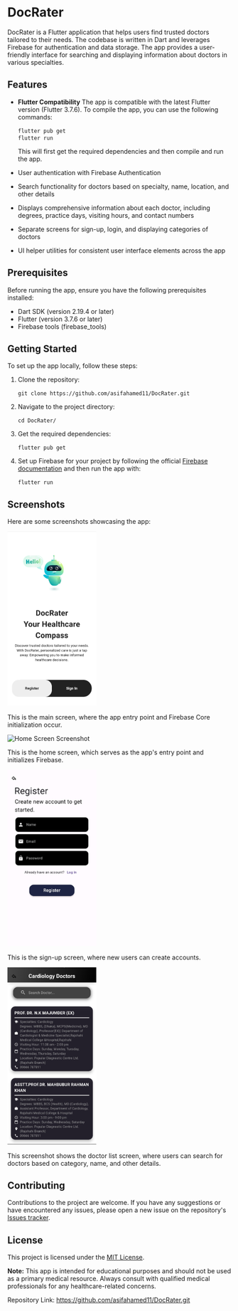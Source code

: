 # DocRater

DocRater is a Flutter application that helps users find trusted doctors tailored to their needs. The codebase is written in Dart and leverages Firebase for authentication and data storage. The app provides a user-friendly interface for searching and displaying information about doctors in various specialties.

## Features

- **Flutter Compatibility**
  The app is compatible with the latest Flutter version (Flutter 3.7.6). To compile the app, you can use the following commands:

  ```
  flutter pub get
  flutter run
  ```

  This will first get the required dependencies and then compile and run the app.

- User authentication with Firebase Authentication
- Search functionality for doctors based on specialty, name, location, and other details
- Displays comprehensive information about each doctor, including degrees, practice days, visiting hours, and contact numbers
- Separate screens for sign-up, login, and displaying categories of doctors
- UI helper utilities for consistent user interface elements across the app

## Prerequisites

Before running the app, ensure you have the following prerequisites installed:

- Dart SDK (version 2.19.4 or later)
- Flutter (version 3.7.6 or later)
- Firebase tools (firebase_tools)

## Getting Started

To set up the app locally, follow these steps:

1. Clone the repository:

   ```
   git clone https://github.com/asifahamed11/DocRater.git
   ```

2. Navigate to the project directory:

   ```
   cd DocRater/
   ```

3. Get the required dependencies:

   ```
   flutter pub get
   ```

4. Set up Firebase for your project by following the official [Firebase documentation](https://firebase.google.com/docs/flutter/setup) and then run the app with:

   ```
   flutter run
   ```

## Screenshots

Here are some screenshots showcasing the app:

<img src="https://github.com/asifahamed11/DocRater/blob/master/screenshots/mainScreenshot.png" alt="Main Screen Screenshot" title="Main Screen Screenshot" width="200"/>

This is the main screen, where the app entry point and Firebase Core initialization occur.

<img src="https://github.com/asifahamed11/blob/master/screenshots/homeScreenShot.png" alt="Home Screen Screenshot" title="Home Screen Screenshot" width="200"/>

This is the home screen, which serves as the app's entry point and initializes Firebase.

<img src="https://github.com/asifahamed11/DocRater/blob/master/screenshots/signupScreen.png" alt="Sign-up Screen Screenshot" title="Sign-up Screen Screenshot" width="200"/>

This is the sign-up screen, where new users can create accounts.

<img src="https://github.com/asifahamed11/DocRater/blob/master/screenshots/DrListScreen.png" alt="Doctor List Screen Screenshot" title="Doctor List Screen Screenshot" width="200"/>

This screenshot shows the doctor list screen, where users can search for doctors based on category, name, and other details.


## Contributing

Contributions to the project are welcome. If you have any suggestions or have encountered any issues, please open a new issue on the repository's [Issues tracker](https://github.com/asifahamed11/DocRater/issues).

## License

This project is licensed under the [MIT License](https://opensource.org/licenses/MIT).

**Note:** This app is intended for educational purposes and should not be used as a primary medical resource. Always consult with qualified medical professionals for any healthcare-related concerns.

Repository Link: https://github.com/asifahamed11/DocRater.git
